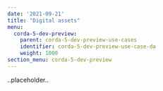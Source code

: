 ```yaml
---
date: '2021-09-21'
title: "Digital assets"
menu:
  corda-5-dev-preview:
    parent: corda-5-dev-preview-use-cases
    identifier: corda-5-dev-preview-use-case-da
    weight: 1000
section_menu: corda-5-dev-preview
---
```


..placeholder..

